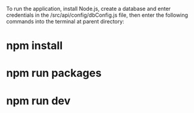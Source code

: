 To run the application, install Node.js, create a database and enter credentials in the /src/api/config/dbConfig.js file, then enter the following commands into the terminal at parent directory:

# npm install
# npm run packages
# npm run dev